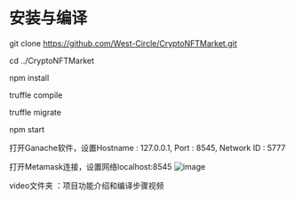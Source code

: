 # 安装与编译

git clone https://github.com/West-Circle/CryptoNFTMarket.git

cd ../CryptoNFTMarket

npm install

truffle compile

truffle migrate

npm start

打开Ganache软件，设置Hostname : 127.0.0.1, Port : 8545, Network ID : 5777

打开Metamask连接，设置网络localhost:8545 
![image](https://user-images.githubusercontent.com/16064988/161195466-80358e87-8bc4-4cc5-9448-09f4ae39fe22.png)

video文件夹 ：项目功能介绍和编译步骤视频
